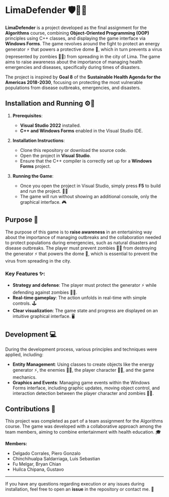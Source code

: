 # LimaDefender 🛡️🧟‍♂️

**LimaDefender** is a project developed as the final assignment for the **Algorithms** course, combining **Object-Oriented Programming (OOP)** principles using C++ classes, and displaying the game interface via **Windows Forms**. The game revolves around the fight to protect an energy generator ⚡ that powers a protective dome 🏰, which in turn prevents a virus (represented by zombies 🧟‍♂️) from spreading in the city of Lima. The game aims to raise awareness about the importance of managing health emergencies and diseases, specifically during times of disasters.

The project is inspired by **Goal 8** of the **Sustainable Health Agenda for the Americas 2018-2030**, focusing on protecting the most vulnerable populations from disease outbreaks, emergencies, and disasters.

## Installation and Running ⚙️🚀

1. **Prerequisites**:  
    - **Visual Studio 2022** installed.
    - **C++ and Windows Forms** enabled in the Visual Studio IDE.

2. **Installation Instructions**:
    - Clone this repository or download the source code.
    - Open the project in **Visual Studio**.
    - Ensure that the C++ compiler is correctly set up for a **Windows Forms** project.
    
3. **Running the Game**:
    - Once you open the project in Visual Studio, simply press **F5** to build and run the project. 🏃‍♂️
    - The game will run without showing an additional console, only the graphical interface. 🎮

## Purpose 🎯

The purpose of this game is to **raise awareness** in an entertaining way about the importance of managing outbreaks and the collaboration needed to protect populations during emergencies, such as natural disasters and disease outbreaks. The player must prevent zombies 🧟‍♂️ from destroying the generator ⚡ that powers the dome 🏰, which is essential to prevent the virus from spreading in the city.

### Key Features ✨:
- **Strategy and defense**: The player must protect the generator ⚡ while defending against zombies 🧟‍♂️.
- **Real-time gameplay**: The action unfolds in real-time with simple controls. 🕹️
- **Clear visualization**: The game state and progress are displayed on an intuitive graphical interface. 🖥️

## Development 💻

During the development process, various principles and techniques were applied, including:

- **Entity Management**: Using classes to create objects like the energy generator ⚡, the enemies 🧟‍♂️, the player character 🦸‍♂️, and the game mechanics.
- **Graphics and Events**: Managing game events within the Windows Forms interface, including graphic updates, moving object control, and interaction detection between the player character and zombies 🧟‍♂️.

## Contributions 🤝

This project was completed as part of a team assignment for the Algorithms course. The game was developed with a collaborative approach among the team members, aiming to combine entertainment with health education. 🎓

**Members:**
- Delgado Corrales, Piero Gonzalo
- Chinchihualpa Saldarriaga, Luis Sebastian
- Fu Melgar, Bryan Chian
- Huilca Chipana, Gustavo

---

If you have any questions regarding execution or any issues during installation, feel free to open an **issue** in the repository or contact me. 💬
